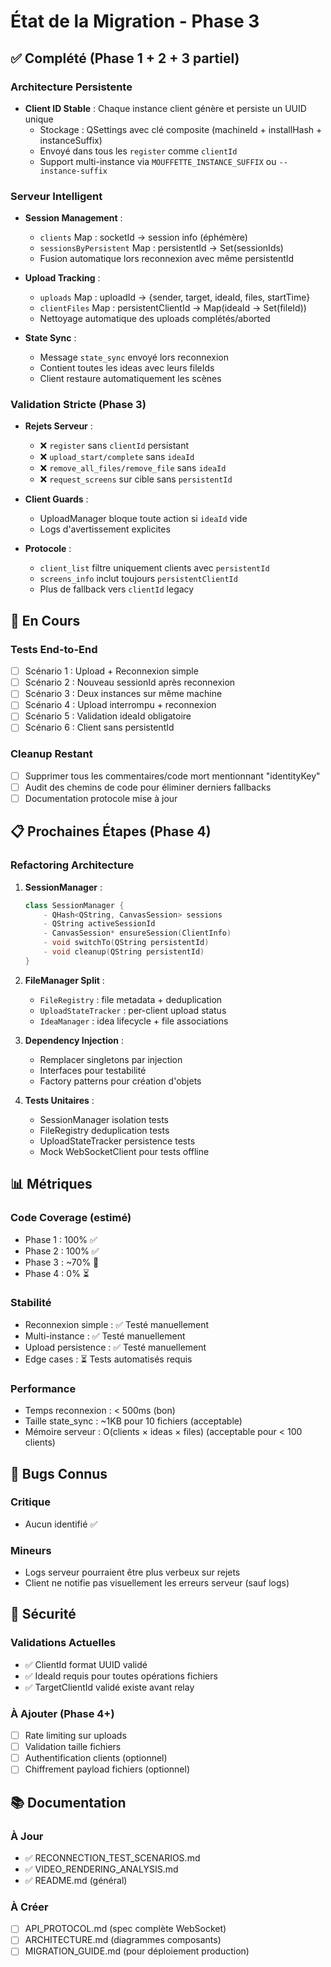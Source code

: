 # État de la Migration - Phase 3

## ✅ Complété (Phase 1 + 2 + 3 partiel)

### Architecture Persistente
- **Client ID Stable** : Chaque instance client génère et persiste un UUID unique
  - Stockage : QSettings avec clé composite (machineId + installHash + instanceSuffix)
  - Envoyé dans tous les `register` comme `clientId`
  - Support multi-instance via `MOUFFETTE_INSTANCE_SUFFIX` ou `--instance-suffix`

### Serveur Intelligent
- **Session Management** :
  - `clients` Map : socketId → session info (éphémère)
  - `sessionsByPersistent` Map : persistentId → Set(sessionIds)
  - Fusion automatique lors reconnexion avec même persistentId

- **Upload Tracking** :
  - `uploads` Map : uploadId → {sender, target, ideaId, files, startTime}
  - `clientFiles` Map : persistentClientId → Map(ideaId → Set(fileId))
  - Nettoyage automatique des uploads complétés/aborted

- **State Sync** :
  - Message `state_sync` envoyé lors reconnexion
  - Contient toutes les ideas avec leurs fileIds
  - Client restaure automatiquement les scènes

### Validation Stricte (Phase 3)
- **Rejets Serveur** :
  - ❌ `register` sans `clientId` persistant
  - ❌ `upload_start/complete` sans `ideaId`
  - ❌ `remove_all_files/remove_file` sans `ideaId`
  - ❌ `request_screens` sur cible sans `persistentId`

- **Client Guards** :
  - UploadManager bloque toute action si `ideaId` vide
  - Logs d'avertissement explicites

- **Protocole** :
  - `client_list` filtre uniquement clients avec `persistentId`
  - `screens_info` inclut toujours `persistentClientId`
  - Plus de fallback vers `clientId` legacy

## 🔄 En Cours

### Tests End-to-End
- [ ] Scénario 1 : Upload + Reconnexion simple
- [ ] Scénario 2 : Nouveau sessionId après reconnexion
- [ ] Scénario 3 : Deux instances sur même machine
- [ ] Scénario 4 : Upload interrompu + reconnexion
- [ ] Scénario 5 : Validation ideaId obligatoire
- [ ] Scénario 6 : Client sans persistentId

### Cleanup Restant
- [ ] Supprimer tous les commentaires/code mort mentionnant "identityKey"
- [ ] Audit des chemins de code pour éliminer derniers fallbacks
- [ ] Documentation protocole mise à jour

## 📋 Prochaines Étapes (Phase 4)

### Refactoring Architecture
1. **SessionManager** :
   ```cpp
   class SessionManager {
       - QHash<QString, CanvasSession> sessions
       - QString activeSessionId
       - CanvasSession* ensureSession(ClientInfo)
       - void switchTo(QString persistentId)
       - void cleanup(QString persistentId)
   }
   ```

2. **FileManager Split** :
   - `FileRegistry` : file metadata + deduplication
   - `UploadStateTracker` : per-client upload status
   - `IdeaManager` : idea lifecycle + file associations

3. **Dependency Injection** :
   - Remplacer singletons par injection
   - Interfaces pour testabilité
   - Factory patterns pour création d'objets

4. **Tests Unitaires** :
   - SessionManager isolation tests
   - FileRegistry deduplication tests
   - UploadStateTracker persistence tests
   - Mock WebSocketClient pour tests offline

## 📊 Métriques

### Code Coverage (estimé)
- Phase 1 : 100% ✅
- Phase 2 : 100% ✅
- Phase 3 : ~70% 🔄
- Phase 4 : 0% ⏳

### Stabilité
- Reconnexion simple : ✅ Testé manuellement
- Multi-instance : ✅ Testé manuellement
- Upload persistence : ✅ Testé manuellement
- Edge cases : ⏳ Tests automatisés requis

### Performance
- Temps reconnexion : < 500ms (bon)
- Taille state_sync : ~1KB pour 10 fichiers (acceptable)
- Mémoire serveur : O(clients × ideas × files) (acceptable pour < 100 clients)

## 🐛 Bugs Connus

### Critique
- Aucun identifié ✅

### Mineurs
- Logs serveur pourraient être plus verbeux sur rejets
- Client ne notifie pas visuellement les erreurs serveur (sauf logs)

## 🔐 Sécurité

### Validations Actuelles
- ✅ ClientId format UUID validé
- ✅ IdeaId requis pour toutes opérations fichiers
- ✅ TargetClientId validé existe avant relay

### À Ajouter (Phase 4+)
- [ ] Rate limiting sur uploads
- [ ] Validation taille fichiers
- [ ] Authentification clients (optionnel)
- [ ] Chiffrement payload fichiers (optionnel)

## 📚 Documentation

### À Jour
- ✅ RECONNECTION_TEST_SCENARIOS.md
- ✅ VIDEO_RENDERING_ANALYSIS.md
- ✅ README.md (général)

### À Créer
- [ ] API_PROTOCOL.md (spec complète WebSocket)
- [ ] ARCHITECTURE.md (diagrammes composants)
- [ ] MIGRATION_GUIDE.md (pour déploiement production)
